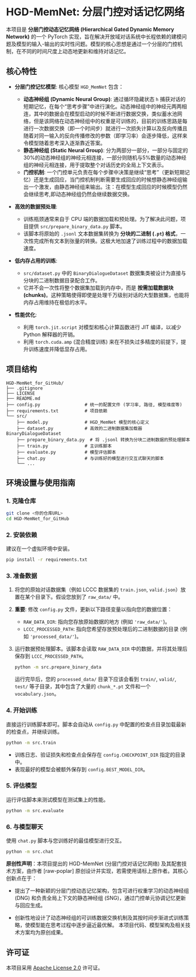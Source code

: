 # HGD-MemNet: 分层门控对话记忆网络

本项目是 **分层门控动态记忆网络 (Hierarchical Gated Dynamic Memory Network)** 的一个 PyTorch 实现，旨在解决开放域对话系统中长程依赖的建模问题及模型的输入-输出的实时性问题。模型的核心思想是通过一个分层的门控机制，在不同的时间尺度上动态地更新和维持对话记忆。

## 核心特性

*   **分层门控记忆模型**: 核心模型 `HGD_MemNet` 包含：
    *   **动态神经组 (Dynamic Neural Group)**: 通过循环隐藏状态 `h` 捕获对话的短期记忆，在每个“思考步骤”中进行演化。动态神经组中的神经元两两相连，其中的数据会在模型启动的时候不断进行数据交换，类似蓄水池网络，但是该网络在动态神经组中的权重是可训练的，目前的训练思路是每进行一次数据交换（即一个时间步）就进行一次损失计算以及反向传播且随着对同一输入的反向传播修改的参数（即学习率）会逐步降低，这样来令模型随着思考深入逐渐靠近答案。
    *   **静态神经组 (Static Neural Group)**: 分为两部分一部分，一部分与固定的30%的动态神经组的神经元相连接，一部分则随机与5%数量的动态神经组的神经元相连接，用于提取整个对话历史的全局上下文表示。
    *   **门控机制**: 一个门控单元负责在每个步骤中决策是继续“思考”（更新短期记忆）还是生成回应，当门控机制判断需要生成回应的时候想静态神经组输出一个激发，由静态神经组来输出。注：在模型生成回应的时候模型仍然会继续思考,即动态神经组仍然会继续数据交换。

*   **高效的数据预处理**:
    *   训练瓶颈通常来自于 CPU 端的数据加载和预处理。为了解决此问题，项目提供 `src/prepare_binary_data.py` 脚本。
    *   该脚本将原始的 `.jsonl` 文本数据集转换为 **分块的二进制 (`.pt`) 格式**，一次性完成所有文本到张量的转换。这极大地加速了训练过程中的数据加载速度。

*   **低内存占用的训练**:
    *   `src/dataset.py` 中的 `BinaryDialogueDataset` 数据集类被设计为直接与分块的二进制数据目录配合工作。
    *   它并不会一次性将整个数据集加载到内存中，而是 **按需加载数据块 (chunks)**。这种策略使得即使是处理千万级别对话的大型数据集，也能将内存占用维持在极低的水平。

*   **性能优化**:
    *   利用 `torch.jit.script` 对模型和核心计算函数进行 JIT 编译，以减少 Python 解释器的开销。
    *   利用 `torch.cuda.amp` (混合精度训练) 来在不损失过多精度的前提下，提升训练速度并降低显存占用。

## 项目结构

```
HGD-MemNet_for_GitHub/
├── .gitignore
├── LICENSE
├── README.md
├── config.py                 # 统一的配置文件 (学习率, 路径, 模型维度等)
├── requirements.txt          # 项目依赖
└── src/
    ├── model.py              # HGD_MemNet 模型的核心定义
    ├── dataset.py            # 高效的二进制数据集加载器 BinaryDialogueDataset
    ├── prepare_binary_data.py  # 将 .jsonl 转换为分块二进制数据的预处理脚本
    ├── train.py              # 主训练脚本
    ├── evaluate.py           # 模型评估脚本
    ├── chat.py               # 与训练好的模型进行交互式聊天的脚本
    └── ...
```

## 环境设置与使用指南

### 1. 克隆仓库

```bash
git clone <你的仓库URL>
cd HGD-MemNet_for_GitHub
```

### 2. 安装依赖

建议在一个虚拟环境中安装。

```bash
pip install -r requirements.txt
```

### 3. 准备数据

1.  将您的原始对话数据集（例如 LCCC 数据集的 `train.json`, `valid.json`）放置在某个目录下。假设您放到了 `raw_data/` 中。

2.  **重要**: 修改 `config.py` 文件，更新以下路径变量以指向您的数据位置：
    *   `RAW_DATA_DIR`: 指向您存放原始数据的地方 (例如 `'raw_data/'`)。
    *   `LCCC_PROCESSED_PATH`: 指向您希望存放预处理后的二进制数据的目录 (例如 `'processed_data/'`)。

3.  运行数据预处理脚本。该脚本会读取 `RAW_DATA_DIR` 中的数据，并将其处理后保存到 `LCCC_PROCESSED_PATH`。

    ```bash
    python -m src.prepare_binary_data
    ```

    运行完毕后，您的 `processed_data/` 目录下应该会看到 `train/`, `valid/`, `test/` 等子目录，其中包含了大量的 `chunk_*.pt` 文件和一个 `vocabulary.json`。

### 4. 开始训练

直接运行训练脚本即可。脚本会自动从 `config.py` 中配置的检查点目录加载最新的检查点，并继续训练。

```bash
python -m src.train
```

*   训练日志、验证损失和检查点会保存在 `config.CHECKPOINT_DIR` 指定的目录中。
*   表现最好的模型会被额外保存到 `config.BEST_MODEL_DIR`。

### 5. 评估模型

运行评估脚本来测试模型在测试集上的性能。

```bash
python -m src.evaluate
```

### 6. 与模型聊天

使用 `chat.py` 脚本与您训练好的最佳模型进行交互。

```bash
python -m src.chat
```

**原创性声明**：本项目提出的 HGD-MemNet (分层门控对话记忆网络) 及其配套技术方案，由作者 [raw-poplar] 原创设计并实现，若需使用请标上原作者。其核心创新点在于：

- 提出了一种新颖的分层门控动态记忆架构，包含可进行权重学习的动态神经组 (DNG) 和负责全局上下文的静态神经组 (SNG)，通过门控单元协调记忆更新与回应生成。

- 创新性地设计了动态神经组的可训练数据交换机制及其按时间步渐进式训练策略，使模型能在思考过程中逐步逼近最优解。
本项目代码、模型架构及相关技术方案均为原创成果。

## 许可证

本项目采用 [Apache License 2.0](LICENSE) 许可证。 

